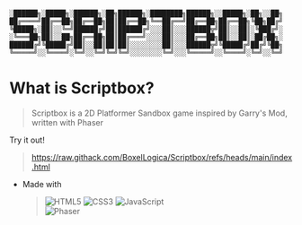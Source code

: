 
```

░██████╗░█████╗░██████╗░██╗██████╗░████████╗██████╗░░█████╗░██╗░░██╗
██╔════╝██╔══██╗██╔══██╗██║██╔══██╗╚══██╔══╝██╔══██╗██╔══██╗╚██╗██╔╝
╚█████╗░██║░░╚═╝██████╔╝██║██████╔╝░░░██║░░░██████╦╝██║░░██║░╚███╔╝░
░╚═══██╗██║░░██╗██╔══██╗██║██╔═══╝░░░░██║░░░██╔══██╗██║░░██║░██╔██╗░
██████╔╝╚█████╔╝██║░░██║██║██║░░░░░░░░██║░░░██████╦╝╚█████╔╝██╔╝╚██╗
╚═════╝░░╚════╝░╚═╝░░╚═╝╚═╝╚═╝░░░░░░░░╚═╝░░░╚═════╝░░╚════╝░╚═╝░░╚═╝
```

# What is Scriptbox?
> Scriptbox is a 2D Platformer Sandbox game inspired by Garry's Mod, written with Phaser

Try it out!
> https://raw.githack.com/BoxelLogica/Scriptbox/refs/heads/main/index.html

* Made with

  > ![HTML5](https://img.shields.io/badge/html5-%23E34F26.svg?style=for-the-badge&logo=html5&logoColor=white)
  ![CSS3](https://img.shields.io/badge/css3-%231572B6.svg?style=for-the-badge&logo=css3&logoColor=white)
  ![JavaScript](https://img.shields.io/badge/javascript-%23323330.svg?style=for-the-badge&logo=javascript&logoColor=%23F7DF1E)<br>
  > ![Phaser](https://img.shields.io/badge/Phaser-blue?style=for-the-badge)